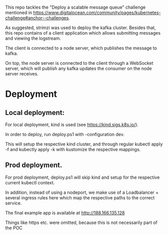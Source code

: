 This repo tackles the "Deploy a scalable message queue" challenge mentioned in https://www.digitalocean.com/community/pages/kubernetes-challenge#anchor--challenges.

As suggested, strimzi was used to deploy the kafka cluster. Besides that, this repo contains of a client application which allows submitting messages and viewing the logstream.

The client is connected to a node server, which publishes the message to kafka.

On top, the node server is connected to the client through a WebSocket server, which will publish any kafka updates the consumer on the node server receives.

# Deployment

## Local deployment:

For local deployment, kind is used (see https://kind.sigs.k8s.io/).

In order to deploy, run deploy.ps1 with -configuration dev.

This will setup the respective kind cluster, and through regular kubectl apply -f and kubectly apply -k with kustomize the respective mappings.

## Prod deployment.

For prod deployment, deploy.ps1 will skip kind and setup for the respective current kubectl context.

In addition, instead of using a nodeport, we make use of a Loadbalancer + several ingress rules here which map the respective paths to the correct service.

The final example app is available at http://188.166.135.128

Things like https etc. were omitted, because this is not necessarily part of the POC
